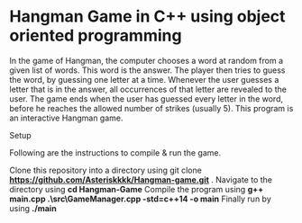 # Hangman Game in C++ using object oriented programming

In the game of Hangman, the computer chooses a word at random from a given list of words. This word is the answer. The player then tries to guess the word, by guessing one letter at a time. Whenever the user guesses a letter that is in the answer, all occurrences of that letter are revealed to the user. The game ends when the user has guessed every letter in the word, before he reaches the allowed number of strikes (usually 5). This program is an interactive Hangman game.

Setup

Following are the instructions to compile & run the game.

Clone this repository into a directory using git clone **https://github.com/Asteriskkkk/Hangman-game.git** .
Navigate to the directory using **cd Hangman-Game**
Compile the program using **g++ main.cpp .\src\GameManager.cpp -std=c++14 -o main**
Finally run by using **./main**
